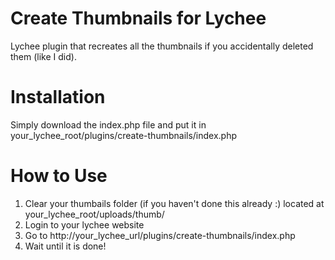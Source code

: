# Create Thumbnails for Lychee
Lychee plugin that recreates all the thumbnails if you accidentally deleted them (like I did).

# Installation
Simply download the index.php file and put it in your_lychee_root/plugins/create-thumbnails/index.php

# How to Use
1) Clear your thumbails folder (if you haven't done this already :) located at your_lychee_root/uploads/thumb/
2) Login to your lychee website
3) Go to http://your_lychee_url/plugins/create-thumbnails/index.php
4) Wait until it is done!
